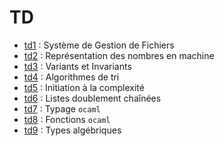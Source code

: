 # TD

* [td1](https://cahier-de-prepa.fr/mp2i-pv/download?id=605) : Système de Gestion de Fichiers
* [td2](https://cahier-de-prepa.fr/mp2i-pv/download?id=620) :
Représentation des nombres en machine
* [td3](https://cahier-de-prepa.fr/mp2i-pv/download?id=646) : Variants et Invariants
* [td4](https://cahier-de-prepa.fr/mp2i-pv/download?id=663) : Algorithmes de tri
* [td5](https://cahier-de-prepa.fr/mp2i-pv/download?id=728) :
  Initiation à la complexité
* [td6](https://cahier-de-prepa.fr/mp2i-pv/download?id=758) : Listes doublement chaînées
* [td7](https://cahier-de-prepa.fr/mp2i-pv/download?id=799) : Typage `ocaml`
* [td8](https://cahier-de-prepa.fr/mp2i-pv/download?id=815) : Fonctions `ocaml`
* [td9](https://cahier-de-prepa.fr/mp2i-pv/download?id=816) : Types algébriques
